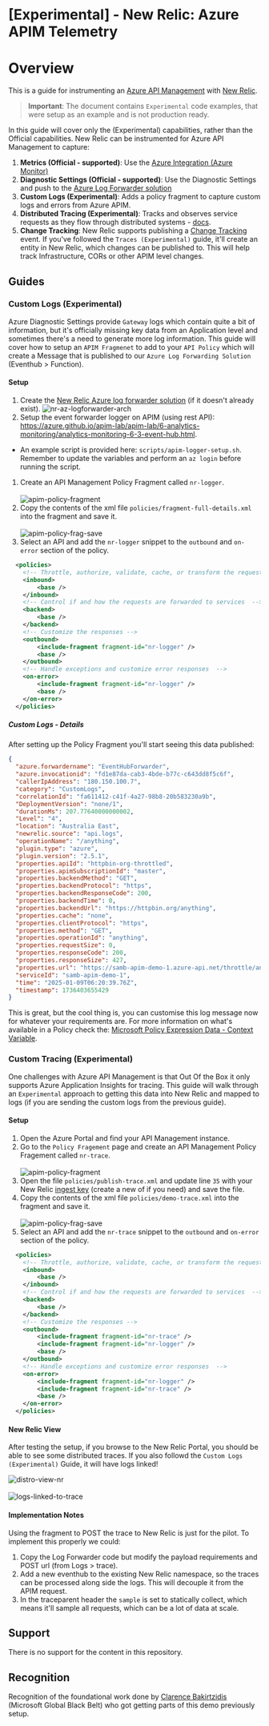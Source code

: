 # [Experimental] - New Relic: Azure APIM Telemetry

# Overview

This is a guide for instrumenting an [Azure API Management](https://learn.microsoft.com/en-us/azure/api-management/api-management-key-concepts) with [New Relic](https://docs.newrelic.com/docs/new-relic-solutions/get-started/intro-new-relic/). 

> **Important**: The document contains `Experimental` code examples, that were setup as an example and is not production ready. 

In this guide will cover only the (Experimental) capabilities, rather than the Official capabilities. New Relic can be instrumented for Azure API Management to capture:

1. **Metrics (Official - supported)**: Use the [Azure Integration (Azure Monitor)](https://docs.newrelic.com/docs/infrastructure/microsoft-azure-integrations/get-started/activate-azure-integrations/)
1. **Diagnostic Settings (Official - supported)**: Use the Diagnostic Settings and push to the [Azure Log Forwarder solution](https://docs.newrelic.com/docs/logs/forward-logs/azure-log-forwarding/)
1. **Custom Logs (Experimental)**: Adds a policy fragment to capture custom logs and errors from Azure APIM.
1. **Distributed Tracing (Experimental)**: Tracks and observes service requests as they flow through distributed systems - [docs](https://docs.newrelic.com/docs/distributed-tracing/concepts/introduction-distributed-tracing/).
1. **Change Tracking**: New Relic supports publishing a [Change Tracking](https://docs.newrelic.com/docs/change-tracking/change-tracking-introduction/) event. If you've followed the `Traces (Experimental)` guide, it'll create an entity in New Relic, which changes can be published to. This will help track Infrastructure, CORs or other APIM level changes. 


## Guides

### Custom Logs (Experimental)

Azure Diagnostic Settings provide `Gateway` logs which contain quite a bit of information, but it's officially missing key data from an Application level and sometimes there's a need to generate more log information. This guide will cover how to setup an `APIM Fragmenet` to add to your `API Policy` which will create a Message that is published to our `Azure Log Forwarding Solution` (Eventhub > Function).

#### Setup

1. Create the [New Relic Azure log forwarder solution](https://docs.newrelic.com/docs/logs/forward-logs/azure-log-forwarding/) (if it doesn't already exist).
  ![nr-az-logforwarder-arch](.imgs/blog-diagrams-log-forwarder.drawio.png)
1. Setup the event forwarder logger on APIM (using rest API): https://azure.github.io/apim-lab/apim-lab/6-analytics-monitoring/analytics-monitoring-6-3-event-hub.html.
  - An example script is provided here: `scripts/apim-logger-setup.sh`.
  Remember to update the variables and perform an `az login` before running the script.
1. Create an API Management Policy Fragment called `nr-logger`. <br><br>
  ![apim-policy-fragment](.imgs/apim-policy-fragments.png)
1. Copy the contents of the xml file `policies/fragment-full-details.xml` into the fragment and save it. <br><br>
  ![apim-policy-frag-save](.imgs/fragment-applied.png)
1. Select an API and add the `nr-logger` snippet to the `outbound` and `on-error` section of the policy. 
  ```xml
    <policies>
      <!-- Throttle, authorize, validate, cache, or transform the requests -->
      <inbound>
          <base />
      </inbound>
      <!-- Control if and how the requests are forwarded to services  -->
      <backend>
          <base />
      </backend>
      <!-- Customize the responses -->
      <outbound>
          <include-fragment fragment-id="nr-logger" />
          <base />
      </outbound>
      <!-- Handle exceptions and customize error responses  -->
      <on-error>
          <include-fragment fragment-id="nr-logger" />
          <base />
      </on-error>
    </policies>
  ```


##### Custom Logs - Details

After setting up the Policy Fragment you'll start seeing this data published:

```json
{
  "azure.forwardername": "EventHubForwarder",
  "azure.invocationid": "fd1e87da-cab3-4bde-b77c-c643dd8f5c6f",
  "callerIpAddress": "180.150.100.7",
  "category": "CustomLogs",
  "correlationId": "fa611412-c41f-4a27-98b8-20b583230a9b",
  "DeploymentVersion": "none/1",
  "durationMs": 207.77640000000002,
  "Level": "4",
  "location": "Australia East",
  "newrelic.source": "api.logs",
  "operationName": "/anything",
  "plugin.type": "azure",
  "plugin.version": "2.5.1",
  "properties.apiId": "httpbin-org-throttled",
  "properties.apimSubscriptionId": "master",
  "properties.backendMethod": "GET",
  "properties.backendProtocol": "https",
  "properties.backendResponseCode": 200,
  "properties.backendTime": 0,
  "properties.backendUrl": "https://httpbin.org/anything",
  "properties.cache": "none",
  "properties.clientProtocol": "https",
  "properties.method": "GET",
  "properties.operationId": "anything",
  "properties.requestSize": 0,
  "properties.responseCode": 200,
  "properties.responseSize": 427,
  "properties.url": "https://samb-apim-demo-1.azure-api.net/throttle/anything",
  "serviceId": "samb-apim-demo-1",
  "time": "2025-01-09T06:20:39.76Z",
  "timestamp": 1736403655429
}
```

This is great, but the cool thing is, you can customise this log message now for whatever your requirements are.  For more information on what's available in a Policy check the: [Microsoft Policy Expression Data - Context Variable](https://learn.microsoft.com/en-us/azure/api-management/api-management-policy-expressions).


### Custom Tracing (Experimental)

One challenges with Azure API Management is that Out Of the Box it only supports Azure Application Insights for tracing. This guide will walk through an `Experimental` approach to getting this data into New Relic and mapped to logs (if you are sending the custom logs from the previous guide).

#### Setup

1. Open the Azure Portal and find your API Management instance.
1. Go to the `Policy Fragement` page and create an API Management Policy Fragement called `nr-trace`.  <br><br>
  ![apim-policy-fragment](.imgs/apim-policy-fragments.png)
1. Open the file `policies/publish-trace.xml` and update line `35` with your New Relic [ingest key](https://docs.newrelic.com/docs/apis/intro-apis/new-relic-api-keys/) (create a new of if you need) and save the file.
1. Copy the contents of the xml file `policies/demo-trace.xml` into the fragment and save it. <br><br>
   ![apim-policy-frag-save](.imgs/fragment-applied.png)
1. Select an API and add the `nr-trace` snippet to the `outbound` and `on-error` section of the policy. 
  ```xml
    <policies>
      <!-- Throttle, authorize, validate, cache, or transform the requests -->
      <inbound>
          <base />
      </inbound>
      <!-- Control if and how the requests are forwarded to services  -->
      <backend>
          <base />
      </backend>
      <!-- Customize the responses -->
      <outbound>
          <include-fragment fragment-id="nr-trace" />
          <include-fragment fragment-id="nr-logger" />
          <base />
      </outbound>
      <!-- Handle exceptions and customize error responses  -->
      <on-error>
          <include-fragment fragment-id="nr-logger" />
          <include-fragment fragment-id="nr-trace" />
          <base />
      </on-error>
    </policies>
  ```

#### New Relic View

After testing the setup, if you browse to the New Relic Portal, you should be able to see some distributed traces. If you also followd the `Custom Logs (Experimental)` Guide, it will have logs linked!

![distro-view-nr](.imgs/distributed-traces.png)
<br><br>
![logs-linked-to-trace](.imgs/logs-linked-to-trace.png)

#### Implementation Notes

Using the fragment to POST the trace to New Relic is just for the pilot. To implement this properly we could:

1. Copy the Log Forwarder code but modify the payload requirements and POST url (from Logs > trace). 
1. Add a new eventhub to the existing New Relic namespace, so the traces can be processed along side the logs. This will decouple it from the APIM request.
1. In the traceparent header the `sample` is set to statically collect, which means it'll sample all requests, which can be a lot of data at scale.


## Support

There is no support for the content in this repository.

## Recognition

Recognition of the foundational work done by  [Clarence Bakirtzidis](https://www.linkedin.com/in/clarencebakirtzidis/) (Microsoft Global Black Belt) who got getting parts of this demo previously setup.

